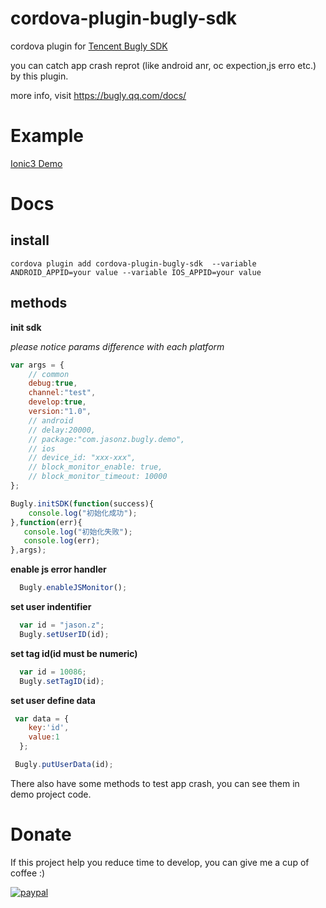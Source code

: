 # cordova-plugin-bugly-sdk



cordova plugin for [Tencent Bugly SDK](https://bugly.qq.com/)

you can catch app crash reprot (like android anr, oc expection,js erro etc.) by this plugin.

more info, visit https://bugly.qq.com/docs/



# Example

[Ionic3 Demo](https://github.com/jasonz1987/ionic-bugly-sdk-demo)



# Docs

## install

```shell
cordova plugin add cordova-plugin-bugly-sdk  --variable ANDROID_APPID=your value --variable IOS_APPID=your value
```



##  methods


**init sdk**

*please notice params difference with each platform*

```javascript
var args = {
    // common
    debug:true,
    channel:"test",
    develop:true,
    version:"1.0",
    // android
    // delay:20000,
    // package:"com.jasonz.bugly.demo",
    // ios
    // device_id: "xxx-xxx",
    // block_monitor_enable: true,
    // block_monitor_timeout: 10000
};

Bugly.initSDK(function(success){
	console.log("初始化成功");
},function(err){
   console.log("初始化失败");
   console.log(err);
},args);

```



**enable js error handler**

```javascript
  Bugly.enableJSMonitor();
```



**set user indentifier**

```javascript
  var id = "jason.z";
  Bugly.setUserID(id);
```



**set tag id(id must be numeric)**

```javascript
  var id = 10086;
  Bugly.setTagID(id);
```



**set user define data**


```javascript
 var data = {
    key:'id',
    value:1
  };

 Bugly.putUserData(id);
```



There also have some methods to test app crash, you can see them in demo project code.




# Donate

If this project help you reduce time to develop, you can give me a cup of coffee :)



[![paypal](https://img.shields.io/badge/Donate-PayPal-green.svg)](https://www.paypal.me/jasonz1987/6.66)







